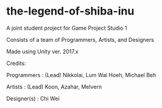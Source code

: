 # the-legend-of-shiba-inu

A joint student project for Game Project Studio 1

Consists of a team of Programmers, Artists, and Designers

Made using Unity ver. 2017.x

Credits:

Programmers : (Lead) Nikkolai, Lum Wai Hoeh, Michael Beh

Artists : (Lead) Koon, Azahar, Melvern

Designer(s) : Chi Wei
